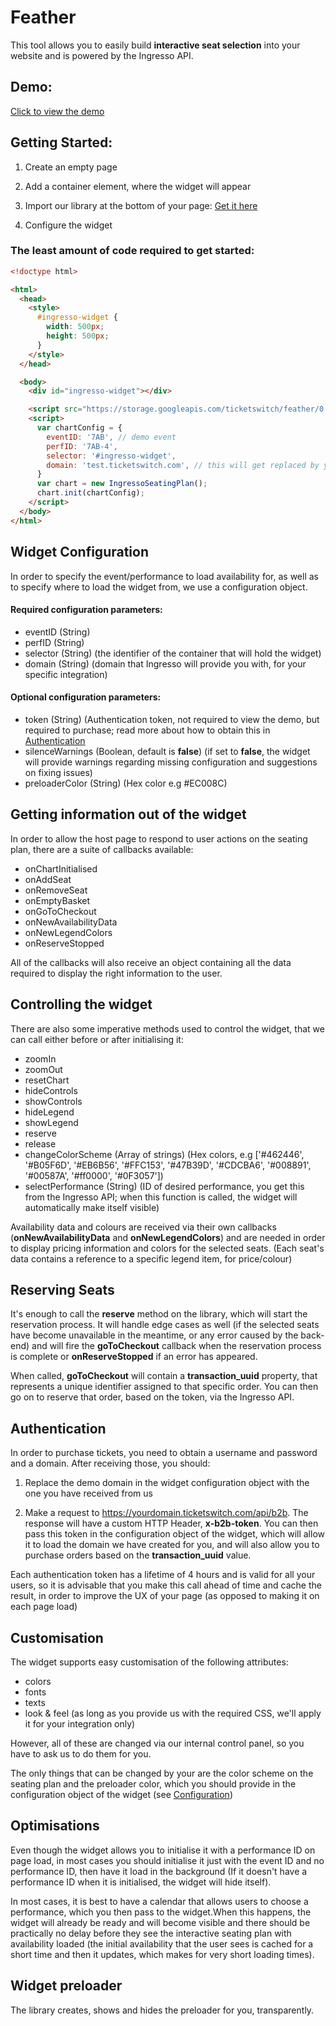 # Feather

This tool allows you to easily build **interactive seat selection** into your website and is powered by the Ingresso API.

## Demo:

[Click to view the demo](http://www.ingresso.co.uk/feather-demo/?event=2GXJ&perf=2GXJ-46F&domain=www.fromtheboxoffice.com)

## Getting Started:

1) Create an empty page

2) Add a container element, where the widget will appear

3) Import our library at the bottom of your page:
[Get it here](https://storage.googleapis.com/ticketswitch/feather/0.0.4/feather.min.js)

4) Configure the widget

### The least amount of code required to get started:

```html
<!doctype html>

<html>
  <head>
    <style>
      #ingresso-widget {
        width: 500px;
        height: 500px;
      }
    </style>
  </head>

  <body>
    <div id="ingresso-widget"></div>

    <script src="https://storage.googleapis.com/ticketswitch/feather/0.0.4/feather.min.js"></script>
    <script>
      var chartConfig = {
        eventID: '7AB', // demo event
        perfID: '7AB-4',
        selector: '#ingresso-widget',
        domain: 'test.ticketswitch.com', // this will get replaced by your whitelabel domain
      }
      var chart = new IngressoSeatingPlan();
      chart.init(chartConfig);
    </script>
  </body>
</html>
```

## Widget Configuration

In order to specify the event/performance to load availability for, as well as to specify where to load the widget from, we use a configuration object.

#### Required configuration parameters:

* eventID (String)
* perfID (String)
* selector (String) (the identifier of the container that will hold the widget)
* domain (String) (domain that Ingresso will provide you with, for your specific integration)

#### Optional configuration parameters:  
* token (String) (Authentication token, not required to view the demo, but required to purchase; read more about how to obtain this in [Authentication](#authentication)
* silenceWarnings (Boolean, default is **false**) (if set to **false**, the widget will provide warnings regarding missing configuration and suggestions on fixing issues)
* preloaderColor (String) (Hex color e.g #EC008C)

## Getting information out of the widget

In order to allow the host page to respond to user actions on the seating plan, there are a suite of callbacks available:

* onChartInitialised
* onAddSeat
* onRemoveSeat
* onEmptyBasket
* onGoToCheckout
* onNewAvailabilityData
* onNewLegendColors
* onReserveStopped

All of the callbacks will also receive an object containing all the data required to display the right information to the user.

## Controlling the widget

There are also some imperative methods used to control the widget, that we can call either before or after initialising it:

* zoomIn
* zoomOut
* resetChart
* hideControls
* showControls
* hideLegend
* showLegend
* reserve
* release
* changeColorScheme (Array of strings) (Hex colors, e.g ['#462446', '#B05F6D', '#EB6B56', '#FFC153', '#47B39D', '#CDCBA6', '#008891', '#00587A', '#ff0000', '#0F3057'])
* selectPerformance (String) (ID of desired performance, you get this from the Ingresso API; when this function is called, the widget will automatically make itself visible)

Availability data and colours are received via their own callbacks (**onNewAvailabilityData** and **onNewLegendColors**) and are needed in order to display pricing information and colors for the selected seats. (Each seat's data contains a reference to a specific legend item, for price/colour)


## Reserving Seats

It's enough to call the **reserve** method on the library, which will start the reservation process. It will handle edge cases as well (if the selected seats have become unavailable in the meantime, or any error caused by the back-end) and will fire the **goToCheckout** callback when the reservation process is complete or **onReserveStopped** if an error has appeared.

When called, **goToCheckout** will contain a **transaction_uuid** property, that represents a unique identifier assigned to that specific order. You can then go on to reserve that order, based on the token, via the Ingresso API.

## Authentication

In order to purchase tickets, you need to obtain a username and password and a domain. After receiving those, you should:

1) Replace the demo domain in the widget configuration object with the one you have received from us

2) Make a request to <https://yourdomain.ticketswitch.com/api/b2b>. The response will have a custom HTTP Header, **x-b2b-token**. You can then pass this token in the configuration object of the widget, which will allow it to load the domain we have created for you, and will also allow you to purchase orders based on the **transaction_uuid** value.

Each authentication token has a lifetime of 4 hours and is valid for all your users, so it is advisable that you make this call ahead of time and cache the result, in order to improve the UX of your page (as opposed to making it on each page load)

## Customisation

The widget supports easy customisation of the following attributes:

* colors
* fonts
* texts
* look & feel (as long as you provide us with the required CSS, we'll apply it for your integration only)

However, all of these are changed via our internal control panel, so you have to ask us to do them for you.

The only things that can be changed by your are the color scheme on the seating plan and the preloader color, which you should provide in the configuration object of the widget (see [Configuration](#widget-configuration))

## Optimisations

Even though the widget allows you to initialise it with a performance ID on page load, in most cases you should initialise it just with the event ID and no performance ID, then have it load in the background (If it doesn't have a performance ID when it is initialised, the widget will hide itself).

In most cases, it is best to have a calendar that allows users to choose a performance, which you then pass to the widget.When this happens, the widget will already be ready and will become visible and there should be practically no delay before they see the interactive seating plan with availability loaded (the initial availability that the user sees is cached for a short time and then it updates, which makes for very short loading times).

## Widget preloader

The library creates, shows and hides the preloader for you, transparently.
